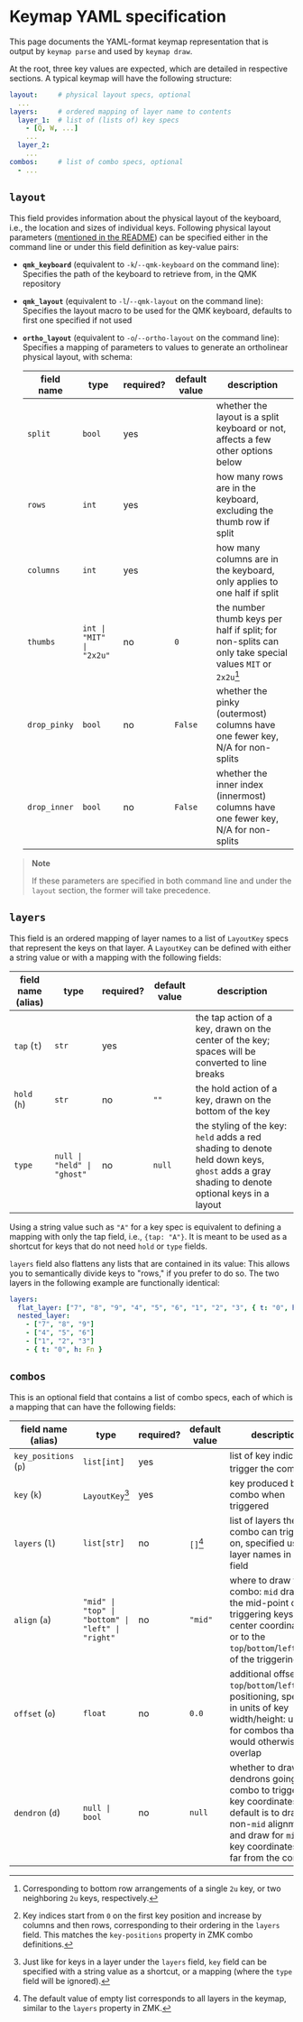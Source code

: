 # Keymap YAML specification

This page documents the YAML-format keymap representation that is output by `keymap parse` and used by `keymap draw`.

At the root, three key values are expected, which are detailed in respective sections. A typical keymap will have the following structure:

```yaml
layout:     # physical layout specs, optional
  ...
layers:     # ordered mapping of layer name to contents
  layer_1:  # list of (lists of) key specs
    - [Q, W, ...]
    ...
  layer_2:
    ...
combos:     # list of combo specs, optional
  - ...
```

## `layout`

This field provides information about the physical layout of the keyboard, i.e., the location and sizes of individual keys.
Following physical layout parameters ([mentioned in the README](README.md#producing-the-svg)) can be specified either in the command line or under this field definition as key-value pairs:

- **`qmk_keyboard`** (equivalent to `-k`/`--qmk-keyboard` on the command line):
  Specifies the path of the keyboard to retrieve from, in the QMK repository
- **`qmk_layout`** (equivalent to `-l`/`--qmk-layout` on the command line):
  Specifies the layout macro to be used for the QMK keyboard, defaults to first one specified if not used
- **`ortho_layout`** (equivalent to `-o`/`--ortho-layout` on the command line):
  Specifies a mapping of parameters to values to generate an ortholinear physical layout, with schema:

  | field name   | type                     | required? | default value | description                                                                                              |
  | ------------ | ------------------------ | --------- | ------------- | -------------------------------------------------------------------------------------------------------- |
  | `split`      | `bool`                   | yes       |               | whether the layout is a split keyboard or not, affects a few other options below                         |
  | `rows`       | `int`                    | yes       |               | how many rows are in the keyboard, excluding the thumb row if split                                      |
  | `columns`    | `int`                    | yes       |               | how many columns are in the keyboard, only applies to one half if split                                  |
  | `thumbs`     | `int \| "MIT" \| "2x2u"` | no        | `0`           | the number thumb keys per half if split; for non-splits can only take special values `MIT` or `2x2u`[^1] |
  | `drop_pinky` | `bool`                   | no        | `False`       | whether the pinky (outermost) columns have one fewer key, N/A for non-splits                             |
  | `drop_inner` | `bool`                   | no        | `False`       | whether the inner index (innermost) columns have one fewer key, N/A for non-splits                       |

[^1]: Corresponding to bottom row arrangements of a single `2u` key, or two neighboring `2u` keys, respectively.

> **Note**
>
> If these parameters are specified in both command line and under the `layout` section, the former will take precedence.

## `layers`

This field is an ordered mapping of layer names to a list of `LayoutKey` specs that represent the keys on that layer.
A `LayoutKey` can be defined with either a string value or with a mapping with the following fields:

| field name (alias) | type                        | required? | default value | description                                                                                                                                 |
| ------------------ | --------------------------- | --------- | ------------- | ------------------------------------------------------------------------------------------------------------------------------------------- |
| `tap` (`t`)        | `str`                       | yes       |               | the tap action of a key, drawn on the center of the key; spaces will be converted to line breaks                                            |
| `hold` (`h`)       | `str`                       | no        | `""`          | the hold action of a key, drawn on the bottom of the key                                                                                    |
| `type`             | `null \| "held" \| "ghost"` | no        | `null`        | the styling of the key: `held` adds a red shading to denote held down keys, `ghost` adds a gray shading to denote optional keys in a layout |

Using a string value such as `"A"` for a key spec is equivalent to defining a mapping with only the tap field, i.e., `{tap: "A"}`.
It is meant to be used as a shortcut for keys that do not need `hold` or `type` fields.

`layers` field also flattens any lists that are contained in its value: This allows you to semantically divide keys to "rows," if you prefer to do so.
The two layers in the following example are functionally identical:

```yaml
layers:
  flat_layer: ["7", "8", "9", "4", "5", "6", "1", "2", "3", { t: "0", h: Fn }]
  nested_layer:
    - ["7", "8", "9"]
    - ["4", "5", "6"]
    - ["1", "2", "3"]
    - { t: "0", h: Fn }
```

## `combos`

This is an optional field that contains a list of combo specs, each of which is a mapping that can have the following fields:

| field name (alias)    | type                                              | required? | default value | description                                                                                                                                                                       |
| --------------------- | ------------------------------------------------- | --------- | ------------- | --------------------------------------------------------------------------------------------------------------------------------------------------------------------------------- |
| `key_positions` (`p`) | `list[int]`                                       | yes       |               | list of key indices that trigger the combo[^2]                                                                                                                                    |
| `key` (`k`)           | `LayoutKey`[^3]                                   | yes       |               | key produced by the combo when triggered                                                                                                                                          |
| `layers` (`l`)        | `list[str]`                                       | no        | `[]`[^4]      | list of layers the combo can trigger on, specified using layer names in `layers` field                                                                                            |
| `align` (`a`)         | `"mid" \| "top" \| "bottom" \| "left" \| "right"` | no        | `"mid"`       | where to draw the combo: `mid` draws on the mid-point of triggering keys' center coordinates, or to the `top`/`bottom`/`left`/`right` of the triggering keys                      |
| `offset` (`o`)        | `float`                                           | no        | `0.0`         | additional offset to `top`/`bottom`/`left`/`right` positioning, specified in units of key width/height: useful for combos that would otherwise overlap                            |
| `dendron` (`d`)       | `null \| bool`                                    | no        | `null`        | whether to draw dendrons going from combo to triggering key coordinates, default is to draw for non-`mid` alignments and draw for `mid` if key coordinates are far from the combo |

[^2]: Key indices start from `0` on the first key position and increase by columns and then rows, corresponding to their ordering in the `layers` field. This matches the `key-positions` property in ZMK combo definitions.
[^3]: Just like for keys in a layer under the `layers` field, `key` field can be specified with a string value as a shortcut, or a mapping (where the `type` field will be ignored).
[^4]: The default value of empty list corresponds to all layers in the keymap, similar to the `layers` property in ZMK.
